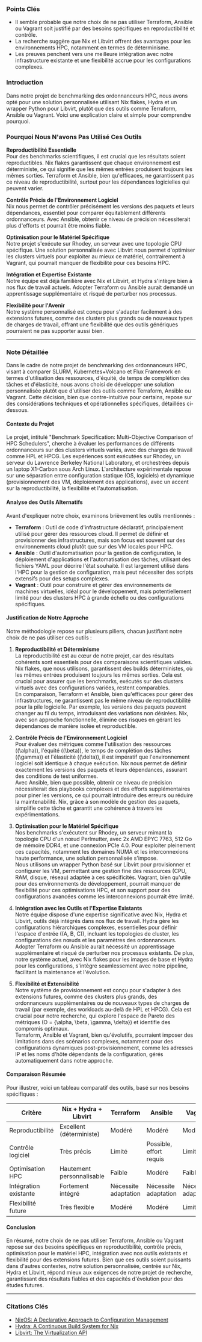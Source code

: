 ### Points Clés
- Il semble probable que notre choix de ne pas utiliser Terraform, Ansible ou Vagrant soit justifié par des besoins spécifiques en reproductibilité et contrôle.
- La recherche suggère que Nix et Libvirt offrent des avantages pour les environnements HPC, notamment en termes de déterminisme.
- Les preuves penchent vers une meilleure intégration avec notre infrastructure existante et une flexibilité accrue pour les configurations complexes.

### Introduction
Dans notre projet de benchmarking des ordonnanceurs HPC, nous avons opté pour une solution personnalisée utilisant Nix flakes, Hydra et un wrapper Python pour Libvirt, plutôt que des outils comme Terraform, Ansible ou Vagrant. Voici une explication claire et simple pour comprendre pourquoi.

### Pourquoi Nous N'avons Pas Utilisé Ces Outils
**Reproductibilité Essentielle**  
Pour des benchmarks scientifiques, il est crucial que les résultats soient reproductibles. Nix flakes garantissent que chaque environnement est déterministe, ce qui signifie que les mêmes entrées produisent toujours les mêmes sorties. Terraform et Ansible, bien qu'efficaces, ne garantissent pas ce niveau de reproductibilité, surtout pour les dépendances logicielles qui peuvent varier.

**Contrôle Précis de l'Environnement Logiciel**  
Nix nous permet de contrôler précisément les versions des paquets et leurs dépendances, essentiel pour comparer équitablement différents ordonnanceurs. Avec Ansible, obtenir ce niveau de précision nécessiterait plus d'efforts et pourrait être moins fiable.

**Optimisation pour le Matériel Spécifique**  
Notre projet s'exécute sur Rhodey, un serveur avec une topologie CPU spécifique. Une solution personnalisée avec Libvirt nous permet d'optimiser les clusters virtuels pour exploiter au mieux ce matériel, contrairement à Vagrant, qui pourrait manquer de flexibilité pour ces besoins HPC.

**Intégration et Expertise Existante**  
Notre équipe est déjà familière avec Nix et Libvirt, et Hydra s'intègre bien à nos flux de travail actuels. Adopter Terraform ou Ansible aurait demandé un apprentissage supplémentaire et risqué de perturber nos processus.

**Flexibilité pour l'Avenir**  
Notre système personnalisé est conçu pour s'adapter facilement à des extensions futures, comme des clusters plus grands ou de nouveaux types de charges de travail, offrant une flexibilité que des outils génériques pourraient ne pas supporter aussi bien.

---

### Note Détaillée
Dans le cadre de notre projet de benchmarking des ordonnanceurs HPC, visant à comparer SLURM, Kubernetes+Volcano et Flux Framework en termes d'utilisation des ressources, d'équité, de temps de complétion des tâches et d'élasticité, nous avons choisi de développer une solution personnalisée plutôt que d'utiliser des outils comme Terraform, Ansible ou Vagrant. Cette décision, bien que contre-intuitive pour certains, repose sur des considérations techniques et opérationnelles spécifiques, détaillées ci-dessous.

#### Contexte du Projet
Le projet, intitulé "Benchmark Specification: Multi-Objective Comparison of HPC Schedulers", cherche à évaluer les performances de différents ordonnanceurs sur des clusters virtuels variés, avec des charges de travail comme HPL et HPCG. Les expériences sont exécutées sur Rhodey, un serveur du Lawrence Berkeley National Laboratory, et orchestrées depuis un laptop X1-Carbon sous Arch Linux. L'architecture expérimentale repose sur une séparation entre configuration statique (OS, logiciels) et dynamique (provisionnement des VM, déploiement des applications), avec un accent sur la reproductibilité, la flexibilité et l'automatisation.

#### Analyse des Outils Alternatifs
Avant d'expliquer notre choix, examinons brièvement les outils mentionnés :
- **Terraform** : Outil de code d'infrastructure déclaratif, principalement utilisé pour gérer des ressources cloud. Il permet de définir et provisionner des infrastructures, mais son focus est souvent sur des environnements cloud plutôt que sur des VM locales pour HPC.
- **Ansible** : Outil d'automatisation pour la gestion de configuration, le déploiement d'applications et l'automatisation des tâches, utilisant des fichiers YAML pour décrire l'état souhaité. Il est largement utilisé dans l'HPC pour la gestion de configuration, mais peut nécessiter des scripts extensifs pour des setups complexes.
- **Vagrant** : Outil pour construire et gérer des environnements de machines virtuelles, idéal pour le développement, mais potentiellement limité pour des clusters HPC à grande échelle ou des configurations spécifiques.

#### Justification de Notre Approche
Notre méthodologie repose sur plusieurs piliers, chacun justifiant notre choix de ne pas utiliser ces outils :

1. **Reproductibilité et Déterminisme**  
   La reproductibilité est au cœur de notre projet, car des résultats cohérents sont essentiels pour des comparaisons scientifiques valides. Nix flakes, que nous utilisons, garantissent des builds déterministes, où les mêmes entrées produisent toujours les mêmes sorties. Cela est crucial pour assurer que les benchmarks, exécutés sur des clusters virtuels avec des configurations variées, restent comparables.  
   En comparaison, Terraform et Ansible, bien qu'efficaces pour gérer des infrastructures, ne garantissent pas le même niveau de reproductibilité pour la pile logicielle. Par exemple, les versions des paquets peuvent changer au fil du temps, introduisant des variations non désirées. Nix, avec son approche fonctionnelle, élimine ces risques en gérant les dépendances de manière isolée et reproductible.

2. **Contrôle Précis de l'Environnement Logiciel**  
   Pour évaluer des métriques comme l'utilisation des ressources (\(\alpha\)), l'équité (\(\beta\)), le temps de complétion des tâches (\(\gamma\)) et l'élasticité (\(\delta\)), il est impératif que l'environnement logiciel soit identique à chaque exécution. Nix nous permet de définir exactement les versions des paquets et leurs dépendances, assurant des conditions de test uniformes.  
   Avec Ansible, bien que possible, obtenir ce niveau de précision nécessiterait des playbooks complexes et des efforts supplémentaires pour piner les versions, ce qui pourrait introduire des erreurs ou réduire la maintenabilité. Nix, grâce à son modèle de gestion des paquets, simplifie cette tâche et garantit une cohérence à travers les expérimentations.

3. **Optimisation pour le Matériel Spécifique**  
   Nos benchmarks s'exécutent sur Rhodey, un serveur mimant la topologie CPU d'un nœud Perlmutter, avec 2x AMD EPYC 7763, 512 Go de mémoire DDR4, et une connexion PCIe 4.0. Pour exploiter pleinement ces capacités, notamment les domaines NUMA et les interconnexions haute performance, une solution personnalisée s'impose.  
   Nous utilisons un wrapper Python basé sur Libvirt pour provisionner et configurer les VM, permettant une gestion fine des ressources (CPU, RAM, disque, réseau) adaptée à ces spécificités. Vagrant, bien qu'utile pour des environnements de développement, pourrait manquer de flexibilité pour ces optimisations HPC, et son support pour des configurations avancées comme les interconnexions pourrait être limité.

4. **Intégration avec les Outils et l'Expertise Existants**  
   Notre équipe dispose d'une expertise significative avec Nix, Hydra et Libvirt, outils déjà intégrés dans nos flux de travail. Hydra gère les configurations hiérarchiques complexes, essentielles pour définir l'espace d'entrée (\(A, B, C\)), incluant les topologies de cluster, les configurations des nœuds et les paramètres des ordonnanceurs.  
   Adopter Terraform ou Ansible aurait nécessité un apprentissage supplémentaire et risqué de perturber nos processus existants. De plus, notre système actuel, avec Nix flakes pour les images de base et Hydra pour les configurations, s'intègre seamlessement avec notre pipeline, facilitant la maintenance et l'évolution.

5. **Flexibilité et Extensibilité**  
   Notre système de provisionnement est conçu pour s'adapter à des extensions futures, comme des clusters plus grands, des ordonnanceurs supplémentaires ou de nouveaux types de charges de travail (par exemple, des workloads au-delà de HPL et HPCG). Cela est crucial pour notre recherche, qui explore l'espace de Pareto des métriques \(O = \{\alpha, \beta, \gamma, \delta\}\) et identifie des compromis optimaux.  
   Terraform, Ansible et Vagrant, bien qu'évolutifs, pourraient imposer des limitations dans des scénarios complexes, notamment pour des configurations dynamiques post-provisionnement, comme les adresses IP et les noms d'hôte dépendants de la configuration, gérés automatiquement dans notre approche.

#### Comparaison Résumée
Pour illustrer, voici un tableau comparatif des outils, basé sur nos besoins spécifiques :

| **Critère**               | **Nix + Hydra + Libvirt** | **Terraform** | **Ansible** | **Vagrant** |
|---------------------------|---------------------------|---------------|-------------|-------------|
| Reproductibilité          | Excellent (déterministe)  | Modéré        | Modéré      | Modéré      |
| Contrôle logiciel         | Très précis               | Limité        | Possible, effort requis | Limité      |
| Optimisation HPC          | Hautement personnalisable | Faible        | Modéré      | Faible      |
| Intégration existante     | Fortement intégré         | Nécessite adaptation | Nécessite adaptation | Nécessite adaptation |
| Flexibilité future        | Très flexible             | Modéré        | Modéré      | Limité      |

#### Conclusion
En résumé, notre choix de ne pas utiliser Terraform, Ansible ou Vagrant repose sur des besoins spécifiques en reproductibilité, contrôle précis, optimisation pour le matériel HPC, intégration avec nos outils existants et flexibilité pour des extensions futures. Bien que ces outils soient puissants dans d'autres contextes, notre solution personnalisée, centrée sur Nix, Hydra et Libvirt, répond mieux aux exigences de notre projet de recherche, garantissant des résultats fiables et des capacités d'évolution pour des études futures.

---

### Citations Clés
- [NixOS: A Declarative Approach to Configuration Management](https://nixos.org/)
- [Hydra: A Continuous Build System for Nix](https://nixos.org/hydra/)
- [Libvirt: The Virtualization API](https://libvirt.org/)
